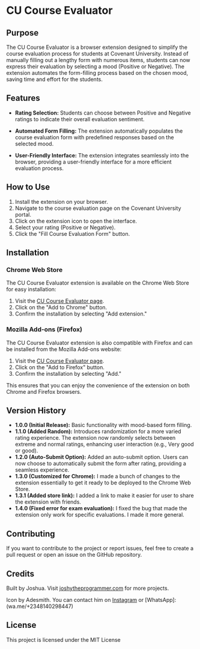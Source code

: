 # CU Course Evaluator

## Purpose

The CU Course Evaluator is a browser extension designed to simplify the course evaluation process for students at Covenant University. Instead of manually filling out a lengthy form with numerous items, students can now express their evaluation by selecting a mood (Positive or Negative). The extension automates the form-filling process based on the chosen mood, saving time and effort for the students.

## Features

- **Rating Selection:** Students can choose between Positive and Negative ratings to indicate their overall evaluation sentiment.

- **Automated Form Filling:** The extension automatically populates the course evaluation form with predefined responses based on the selected mood.

- **User-Friendly Interface:** The extension integrates seamlessly into the browser, providing a user-friendly interface for a more efficient evaluation process.

## How to Use

1. Install the extension on your browser.
2. Navigate to the course evaluation page on the Covenant University portal.
3. Click on the extension icon to open the interface.
4. Select your rating (Positive or Negative).
5. Click the "Fill Course Evaluation Form" button.

## Installation

### Chrome Web Store

The CU Course Evaluator extension is available on the Chrome Web Store for easy installation:

1. Visit the [CU Course Evaluator page](https://chrome.google.com/webstore/detail/cu-course-evaluator/).
2. Click on the "Add to Chrome" button.
3. Confirm the installation by selecting "Add extension."

### Mozilla Add-ons (Firefox)

The CU Course Evaluator extension is also compatible with Firefox and can be installed from the Mozilla Add-ons website:

1. Visit the [CU Course Evaluator page](https://addons.mozilla.org/en-US/firefox/addon/cu-course-evaluator/).
2. Click on the "Add to Firefox" button.
3. Confirm the installation by selecting "Add."

This ensures that you can enjoy the convenience of the extension on both Chrome and Firefox browsers.

## Version History

- **1.0.0 (Initial Release):** Basic functionality with mood-based form filling.
- **1.1.0 (Added Random):** Introduces randomization for a more varied rating experience. The extension now randomly selects between extreme and normal ratings, enhancing user interaction (e.g., Very good or good).
- **1.2.0 (Auto-Submit Option):** Added an auto-submit option. Users can now choose to automatically submit the form after rating, providing a seamless experience.
- **1.3.0 (Customized for Chrome):** I made a bunch of changes to the extension essentially to get it ready to be deployed to the Chrome Web Store.
- **1.3.1 (Added store link):** I added a link to make it easier for user to share the extension with friends.
- **1.4.0 (Fixed error for exam evaluation):** I fixed the bug that made the extension only work for specific evaluations. I made it more general.

## Contributing

If you want to contribute to the project or report issues, feel free to create a pull request or open an issue on the GitHub repository.

## Credits

Built by Joshua. Visit [joshytheprogrammer.com](https://joshytheprogrammer.com) for more projects.

Icon by Adesmith. You can contact him on [Instagram](https://instagram.com/canvasvisuals) or [WhatsApp]: (wa.me/+2348140298447)

## License

This project is licensed under the MIT License
